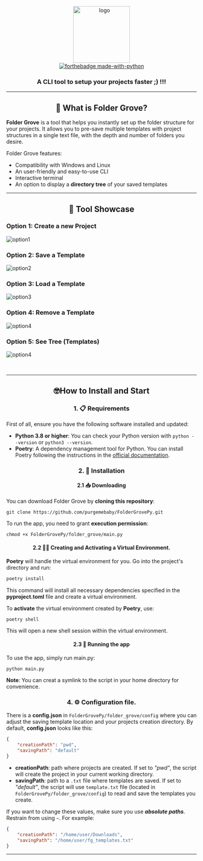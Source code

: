 
<div align="center">
    <img src="https://i.imgur.com/SMVjsy3.png" alt="logo" width="150" height="150px"/>
    <br>
    <a href="https://www.python.org/">
        <img src="http://ForTheBadge.com/images/badges/made-with-python.svg" alt="forthebadge made-with-python"/>
    </a>
    <h3>A CLI tool to setup your projects faster ;) !!!</h3>
</div>

<div align="center">
    <p></p>
</div>

---

<h2 align="center">🌳 What is Folder Grove?</h2>
<p>
<strong>Folder Grove</strong> is a tool that helps you instantly set up the folder structure for your projects. It allows you to pre-save multiple templates with project structures in a single text file, with the depth and number of folders you desire.

Folder Grove features:
- Compatibility with Windows and Linux
- An user-friendly and easy-to-use CLI
- Interactive terminal
- An option to display a <strong>directory tree</strong> of your saved templates
</p>

---

<h2 align="center">🎥  Tool Showcase</h2>


<h3>Option 1: Create a new Project</h3>

![option1](https://github.com/purgemebaby/FolderGrovePy/blob/main/img/option%201.gif)

<h3>Option 2: Save a Template</h3>

![option2](https://github.com/purgemebaby/FolderGrovePy/blob/main/img/option%202.gif)

<h3>Option 3: Load a Template</h3>

![option3](https://github.com/purgemebaby/FolderGrovePy/blob/main/img/option%203.gif)

<h3>Option 4: Remove a Template</h3>

![option4](https://github.com/purgemebaby/FolderGrovePy/blob/main/img/option%204.gif)

<h3>Option 5: See Tree (Templates)</h3>

![option4](https://github.com/purgemebaby/FolderGrovePy/blob/main/img/option%205.gif)



<br>

---


<h2 align="center">🤓How to Install and Start</h2>
<h3 align="center">1. 📋 Requirements</h3>

First of all, ensure you have the following software installed and updated:
- **Python 3.8 or higher**: You can check your Python version with `python --version` or `python3 --version`.
- **Poetry**: A dependency management tool for Python. You can install Poetry following the instructions in the [official documentation](https://python-poetry.org/docs/).

<h3 align="center">2. 🚀 Installation</h3>
<h4 align="center">2.1 📥 Downloading </h4>

You can download Folder Grove by **cloning this repository**:

```shell
git clone https://github.com/purgemebaby/FolderGrovePy.git
```

To run the app, you need to grant **execution permission**:
```shell
chmod +x FolderGrovePy/folder_grove/main.py
```

<h4 align="center">2.2 👩‍💻 Creating and Activating a Virtual Environment. </h4>

**Poetry** will handle the virtual environment for you. Go into the project's directory and run:

```sh
poetry install
```

This command will install all necessary dependencies specified in the **pyproject.toml** file and create a virtual environment.

To **activate** the virtual environment created by **Poetry**, use:

```shell
poetry shell
```
This will open a new shell session within the virtual environment.



<h4 align="center">2.3 🏃 Running the app </h4>

To use the app, simply run main.py:
```shell
python main.py
```

**Note**: You can creat a symlink to the script in your home directory for convenience.




<h3 align="center">4. ⚙️ Configuration file. </h3>

There is a **config.json** in `FolderGrovePy/folder_grove/config` where you can adjust the saving template location and your projects creation directory. By default, **config.json** looks like this:

```JSON
{
    "creationPath": "pwd",
    "savingPath": "default"
}

```

- **creationPath**: path where projects are created. If set to *"pwd"*, the script will create the project in your current working directory.
- **savingPath**: path to a ``.txt`` file where templates are saved. If set to *"default"*, the script will use `template.txt` file (located in ``FolderGrovePy/folder_grove/config``) to read and save the templates you create.

If you want to change these values, make sure you use ***absolute paths***. Restrain from using `~`. For example:

```JSON
{
    "creationPath": "/home/user/Downloads",
    "savingPath": "/home/user/fg_templates.txt"
}

```

---
